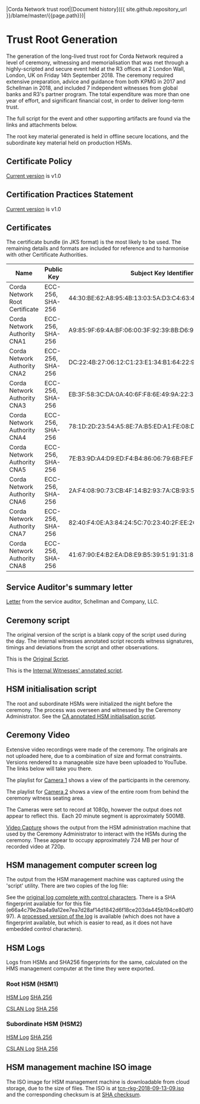 |Corda Network trust root|[Document history]({{ site.github.repository_url }}/blame/master/{{page.path}})|

Trust Root Generation
=====================

The generation of the long-lived trust root for Corda Network required a level of ceremony, witnessing and
memorialisation that was met through a highly-scripted and secure event held at the R3 offices at 2 London Wall,
London, UK on Friday 14th September 2018. The ceremony required extensive preparation, advice and guidance from both
KPMG in 2017 and Schellman in 2018, and included 7 independent witnesses from global banks and R3's partner program. The
total expenditure was more than one year of effort, and significant financial cost, in order to deliver long-term
trust.

The full script for the event and other supporting artifacts are found via the links and attachments below.

The root key material generated is held in offline secure locations, and the subordinate key material held on production
HSMs.

Certificate Policy
------------------
[Current version](certificate-policy.md) is v1.0

Certification Practices Statement
---------------------------------
[Current version](certificate-practices.md) is v1.0  

Certificates
------------
The certificate bundle (in JKS format) is the most likely to be used. The remaining details and formats are included
for reference and to harmonise with other Certificate Authorities.

|Name                          |Public Key      |Subject Key Identifier                                     |Valid Until  |Links|
|------------------------------|----------------|-----------------------------------------------------------|-------------|-----|
|Corda Network Root Certificate|ECC-256, SHA-256|44:30:BE:62:A8:95:4B:13:03:5A:D3:C4:63:45:6E:9C:F1:1C:E4:65|Jan 18, 2038 |     |
|Corda Network Authority CNA1  |ECC-256, SHA-256|A9:85:9F:69:4A:BF:06:00:3F:92:39:8B:D6:91:E4:AA:D0:02:ED:F5|Jan 18, 2038 |     |
|Corda Network Authority CNA2  |ECC-256, SHA-256|DC:22:4B:27:06:12:C1:23:E1:34:B1:64:22:95:17:09:22:E4:B9:A4|Jan 18, 2038 |     |
|Corda Network Authority CNA3  |ECC-256, SHA-256|EB:3F:58:3C:DA:0A:40:6F:F8:6E:49:9A:22:3F:8C:19:D5:8F:A0:88|Jan 18, 2038 |     |
|Corda Network Authority CNA4  |ECC-256, SHA-256|78:1D:2D:23:54:A5:8E:7A:B5:ED:A1:FE:08:D0:8B:4E:F0:D6:8B:CE|Jan 18, 2038 |     |
|Corda Network Authority CNA5  |ECC-256, SHA-256|7E:B3:9D:A4:D9:ED:F4:B4:86:06:79:6B:FE:F8:2A:7B:9C:C9:0E:97|Jan 18, 2038 |     |
|Corda Network Authority CNA6  |ECC-256, SHA-256|2A:F4:08:90:73:CB:4F:14:B2:93:7A:CB:93:5A:6F:91:45:45:27:EB|Jan 18, 2038 |     |
|Corda Network Authority CNA7  |ECC-256, SHA-256|82:40:F4:0E:A3:84:24:5C:70:23:40:2F:EE:26:32:6D:AA:0E:C4:BE|Jan 18, 2038 |     |
|Corda Network Authority CNA8  |ECC-256, SHA-256|41:67:90:E4:B2:EA:D8:E9:B5:39:51:91:31:8C:D5:3C:C9:67:A0:3B|Jan 18, 2038 |     |


Service Auditor's summary letter
--------------------------------
[Letter](root-key-ceremony-witness-summary-letter.pdf) from the service auditor, Schellman and Company, LLC. 

Ceremony script
---------------
The original version of the script is a blank copy of the script used during the day. The internal witnesses annotated
script records witness signatures, timings and deviations from the script and other observations.

This is the [Original Script](https://github.com/corda-network/trust-corda-network.github.io/blob/master/assets/documents/original-script-v10-CAVEAT.pdf).

This is the [Internal Witnesses' annotated script](https://github.com/corda-network/trust-corda-network.github.io/blob/master/assets/documents/witness-annotated-script-CAVEAT.pdf).

HSM initialisation script
-------------------------
The root and subordinate HSMs were initialized the night before the ceremony. The process was overseen and witnessed by
the Ceremony Administrator. See the [CA annotated HSM initialisation script](ca-annotated-hsm-initialisation-script.pdf).

Ceremony Video
--------------
Extensive video recordings were made of the ceremony. The originals are not uploaded here, due to a combination of size
and format constraints. Versions rendered to a manageable size have been uploaded to YouTube. The links below will take you
there.

The playlist for [Camera 1](https://www.youtube.com/playlist?list=PLi1PppB3-YrW7i3-nOBAE8Maf-EW_kPqx) shows a view of
the participants in the ceremony.

The playlist for [Camera 2](https://www.youtube.com/playlist?list=PLi1PppB3-YrWGObJ6BIaSU7PnQ_7jlC5t) shows a view of
the entire room from behind the ceremony witness seating area.

The Cameras were set to record at 1080p, however the output does not
appear to reflect this.  Each 20 minute segment is approximately 500MB.

[Video Capture](https://www.youtube.com/playlist?list=PLi1PppB3-YrWvg2IQTZnscqbL50a9E783) shows the output from the
HSM administration machine that used by the Ceremony Administrator to interact with the HSMs during the ceremony. These
appear to occupy approximately 724 MB per hour of recorded video at 720p.

HSM management computer screen log
----------------------------------
The output from the HSM management machine was captured using the 'script' utility. There are two copies of the log file:

See  the [original log complete with control characters](original-script-with-control-characters.log). There is a
SHA fingerprint available for for this file (e66a4c79e2ba4a9a12ee7ea7d28af14d1842d6f18ce203da445b194ce80df097). A
[processed version of the log](original-script-processed.log) is available (which does not have a fingerprint available,
but which is easier to read, as it does not have embedded control characters).

HSM Logs
--------
Logs from HSMs and SHA256 fingerprints for the same, calculated on the HMS management computer at the time they were
exported.

### Root HSM (HSM1)
[HSM Log](hsm01_audit.log) [SHA 256](hsm01_audit.log.sha256.txt)

[CSLAN Log](hsm01_cslan.log) [SHA 256](hsm01_cslan.log.sha256.txt)

### Subordinate HSM (HSM2)
[HSM Log](hsm02_audit.log) [SHA 256](hsm02_audit.log.sha256.txt)

[CSLAN Log](hsm02_cslan.log) [SHA 256](hsm02_cslan.log.sha256.txt)

HSM management machine ISO image
--------------------------------

The ISO image for HSM management machine is downloadable from cloud storage, due to the size of files. The ISO is at
[tcn-rkg-2018-09-13-09.iso](https://r3share.mohso.com/dl/x5ZRISCR0P/tcn-rkg-2018-09-13-09.iso_) and the corresponding
checksum is at [SHA checksum](https://r3share.mohso.com/dl/9YB0MlWQvk/SHASUM_).
